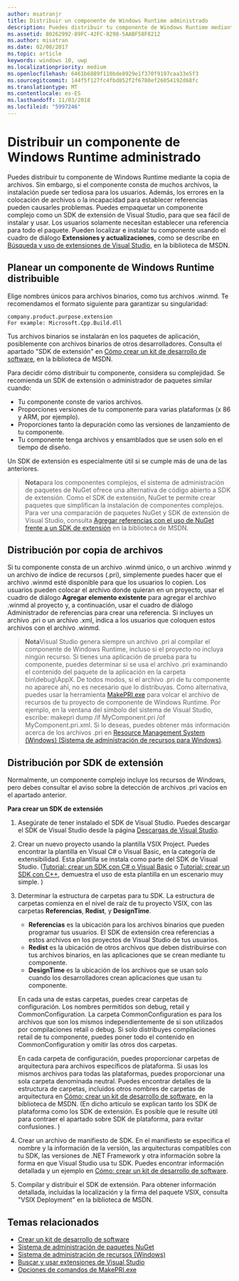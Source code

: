 ```yaml
---
author: msatranjr
title: Distribuir un componente de Windows Runtime administrado
description: Puedes distribuir tu componente de Windows Runtime mediante la copia de archivos.
ms.assetid: 80262992-89FC-42FC-8298-5AABF58F8212
ms.author: misatran
ms.date: 02/08/2017
ms.topic: article
keywords: windows 10, uwp
ms.localizationpriority: medium
ms.openlocfilehash: 6461b6889f110bde8929e1f370f9197caa33e5f3
ms.sourcegitcommit: 144f5f127fc4fbd852f2f6780ef26054192d68fc
ms.translationtype: MT
ms.contentlocale: es-ES
ms.lasthandoff: 11/03/2018
ms.locfileid: "5997246"
---
```

# <a name="distributing-a-managed-windows-runtime-component"></a>Distribuir un componente de Windows Runtime administrado



Puedes distribuir tu componente de Windows Runtime mediante la copia de archivos. Sin embargo, si el componente consta de muchos archivos, la instalación puede ser tediosa para los usuarios. Además, los errores en la colocación de archivos o la incapacidad para establecer referencias pueden causarles problemas. Puedes empaquetar un componente complejo como un SDK de extensión de Visual Studio, para que sea fácil de instalar y usar. Los usuarios solamente necesitan establecer una referencia para todo el paquete. Pueden localizar e instalar tu componente usando el cuadro de diálogo **Extensiones y actualizaciones**, como se describe en [Búsqueda y uso de extensiones de Visual Studio](https://msdn.microsoft.com/library/vstudio/dd293638.aspx), en la biblioteca de MSDN.

## <a name="planning-a-distributable-windows-runtime-component"></a>Planear un componente de Windows Runtime distribuible

Elige nombres únicos para archivos binarios, como tus archivos .winmd. Te recomendamos el formato siguiente para garantizar su singularidad:

``` syntax
company.product.purpose.extension
For example: Microsoft.Cpp.Build.dll
```

Tus archivos binarios se instalarán en los paquetes de aplicación, posiblemente con archivos binarios de otros desarrolladores. Consulta el apartado "SDK de extensión" en [Cómo crear un kit de desarrollo de software](https://msdn.microsoft.com/library/hh768146.aspx), en la biblioteca de MSDN.

Para decidir cómo distribuir tu componente, considera su complejidad. Se recomienda un SDK de extensión o administrador de paquetes similar cuando:

-   Tu componente conste de varios archivos.
-   Proporciones versiones de tu componente para varias plataformas (x 86 y ARM, por ejemplo).
-   Proporciones tanto la depuración como las versiones de lanzamiento de tu componente.
-   Tu componente tenga archivos y ensamblados que se usen solo en el tiempo de diseño.

Un SDK de extensión es especialmente útil si se cumple más de una de las anteriores.

> **Nota**para los componentes complejos, el sistema de administración de paquetes de NuGet ofrece una alternativa de código abierto a SDK de extensión. Como el SDK de extensión, NuGet te permite crear paquetes que simplifican la instalación de componentes complejos. Para ver una comparación de paquetes NuGet y SDK de extensión de Visual Studio, consulta [Agregar referencias con el uso de NuGet frente a un SDK de extensión](https://msdn.microsoft.com/library/jj161096.aspx) en la biblioteca de MSDN.

## <a name="distribution-by-file-copy"></a>Distribución por copia de archivos

Si tu componente consta de un archivo .winmd único, o un archivo .winmd y un archivo de índice de recursos (.pri), simplemente puedes hacer que el archivo .winmd esté disponible para que los usuarios lo copien. Los usuarios pueden colocar el archivo donde quieran en un proyecto, usar el cuadro de diálogo **Agregar elemento existente** para agregar el archivo .winmd al proyecto y, a continuación, usar el cuadro de diálogo Administrador de referencias para crear una referencia. Si incluyes un archivo .pri o un archivo .xml, indica a los usuarios que coloquen estos archivos con el archivo .winmd.

> **Nota**Visual Studio genera siempre un archivo .pri al compilar el componente de Windows Runtime, incluso si el proyecto no incluya ningún recurso. Si tienes una aplicación de prueba para tu componente, puedes determinar si se usa el archivo .pri examinando el contenido del paquete de la aplicación en la carpeta bin\\debug\\AppX. De todos modos, si el archivo .pri de tu componente no aparece ahí, no es necesario que lo distribuyas. Como alternativa, puedes usar la herramienta [MakePRI.exe](https://msdn.microsoft.com/library/windows/apps/jj552945.aspx) para volcar el archivo de recursos de tu proyecto de componente de Windows Runtime. Por ejemplo, en la ventana del símbolo del sistema de Visual Studio, escribe: makepri dump /if MyComponent.pri /of MyComponent.pri.xml. Si lo deseas, puedes obtener más información acerca de los archivos .pri en [Resource Management System (Windows) (Sistema de administración de recursos para Windows)](https://msdn.microsoft.com/library/windows/apps/jj552947.aspx).

## <a name="distribution-by-extension-sdk"></a>Distribución por SDK de extensión

Normalmente, un componente complejo incluye los recursos de Windows, pero debes consultar el aviso sobre la detección de archivos .pri vacíos en el apartado anterior.

**Para crear un SDK de extensión**

1.  Asegúrate de tener instalado el SDK de Visual Studio. Puedes descargar el SDK de Visual Studio desde la página [Descargas de Visual Studio](https://www.visualstudio.com/downloads/download-visual-studio-vs).
2.  Crear un nuevo proyecto usando la plantilla VSIX Project. Puedes encontrar la plantilla en Visual C# o Visual Basic, en la categoría de extensibilidad. Esta plantilla se instala como parte del SDK de Visual Studio. ([Tutorial: crear un SDK con C# o Visual Basic](https://msdn.microsoft.com/library/jj127119.aspx) o [Tutorial: crear un SDK con C++](https://msdn.microsoft.com/library/jj127117.aspx), demuestra el uso de esta plantilla en un escenario muy simple. )
3.  Determinar la estructura de carpetas para tu SDK. La estructura de carpetas comienza en el nivel de raíz de tu proyecto VSIX, con las carpetas **Referencias**, **Redist**, y **DesignTime**.

    -   **Referencias** es la ubicación para los archivos binarios que pueden programar tus usuarios. El SDK de extensión crea referencias a estos archivos en los proyectos de Visual Studio de tus usuarios.
    -   **Redist** es la ubicación de otros archivos que deben distribuirse con tus archivos binarios, en las aplicaciones que se crean mediante tu componente.
    -   **DesignTime** es la ubicación de los archivos que se usan solo cuando los desarrolladores crean aplicaciones que usan tu componente.

    En cada una de estas carpetas, puedes crear carpetas de configuración. Los nombres permitidos son debug, retail y CommonConfiguration. La carpeta CommonConfiguration es para los archivos que son los mismos independientemente de si son utilizados por compilaciones retail o debug. Si solo distribuyes compilaciones retail de tu componente, puedes poner todo el contenido en CommonConfiguration y omitir las otros dos carpetas.

    En cada carpeta de configuración, puedes proporcionar carpetas de arquitectura para archivos específicos de plataforma. Si usas los mismos archivos para todas las plataformas, puedes proporcionar una sola carpeta denominada neutral. Puedes encontrar detalles de la estructura de carpetas, incluidos otros nombres de carpetas de arquitectura en [Cómo: crear un kit de desarrollo de software](https://msdn.microsoft.com/library/hh768146.aspx), en la biblioteca de MSDN. (En dicho artículo se explican tanto los SDK de plataforma como los SDK de extensión. Es posible que le resulte útil para contraer el apartado sobre SDK de plataforma, para evitar confusiones. )

4.  Crear un archivo de manifiesto de SDK. En el manifiesto se especifica el nombre y la información de la versión, las arquitecturas compatibles con tu SDK, las versiones de .NET Framework y otra información sobre la forma en que Visual Studio usa tu SDK. Puedes encontrar información detallada y un ejemplo en [Cómo: crear un kit de desarrollo de software](https://msdn.microsoft.com/library/hh768146.aspx).
5.  Compilar y distribuir el SDK de extensión. Para obtener información detallada, incluidas la localización y la firma del paquete VSIX, consulta "VSIX Deployment" en la biblioteca de MSDN.

## <a name="related-topics"></a>Temas relacionados

* [Crear un kit de desarrollo de software](https://msdn.microsoft.com/library/hh768146.aspx)
* [Sistema de administración de paquetes NuGet](https://github.com/NuGet/Home)
* [Sistema de administración de recursos (Windows)](https://msdn.microsoft.com/library/windows/apps/jj552947.aspx)
* [Buscar y usar extensiones de Visual Studio](https://msdn.microsoft.com/library/dd293638.aspx)
* [Opciones de comandos de MakePRI.exe](https://msdn.microsoft.com/library/windows/apps/jj552945.aspx)
